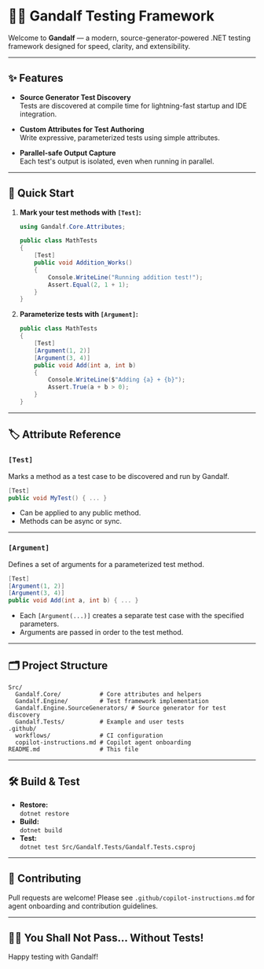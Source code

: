 # 🧙‍♂️ Gandalf Testing Framework

Welcome to **Gandalf** — a modern, source-generator-powered .NET testing framework designed for speed, clarity, and extensibility.

---

## ✨ Features

- **Source Generator Test Discovery**  
  Tests are discovered at compile time for lightning-fast startup and IDE integration.

- **Custom Attributes for Test Authoring**  
  Write expressive, parameterized tests using simple attributes.

- **Parallel-safe Output Capture**  
  Each test's output is isolated, even when running in parallel.

---

## 🚀 Quick Start

1. **Mark your test methods with `[Test]`:**

    ```csharp
    using Gandalf.Core.Attributes;

    public class MathTests
    {
        [Test]
        public void Addition_Works()
        {
            Console.WriteLine("Running addition test!");
            Assert.Equal(2, 1 + 1);
        }
    }
    ```

2. **Parameterize tests with `[Argument]`:**

    ```csharp
    public class MathTests
    {
        [Test]
        [Argument(1, 2)]
        [Argument(3, 4)]
        public void Add(int a, int b)
        {
            Console.WriteLine($"Adding {a} + {b}");
            Assert.True(a + b > 0);
        }
    }
    ```

---

## 🏷️ Attribute Reference

### `[Test]`

Marks a method as a test case to be discovered and run by Gandalf.

```csharp
[Test]
public void MyTest() { ... }
```

- Can be applied to any public method.
- Methods can be async or sync.

---

### `[Argument]`

Defines a set of arguments for a parameterized test method.

```csharp
[Test]
[Argument(1, 2)]
[Argument(3, 4)]
public void Add(int a, int b) { ... }
```

- Each `[Argument(...)]` creates a separate test case with the specified parameters.
- Arguments are passed in order to the test method.

---

## 🗂️ Project Structure

```
Src/
  Gandalf.Core/           # Core attributes and helpers
  Gandalf.Engine/         # Test framework implementation
  Gandalf.Engine.SourceGenerators/ # Source generator for test discovery
  Gandalf.Tests/          # Example and user tests
.github/
  workflows/              # CI configuration
  copilot-instructions.md # Copilot agent onboarding
README.md                 # This file
```

---

## 🛠️ Build & Test

- **Restore:**  
  `dotnet restore`
- **Build:**  
  `dotnet build`
- **Test:**  
  `dotnet test Src/Gandalf.Tests/Gandalf.Tests.csproj`

---

## 🤝 Contributing

Pull requests are welcome! Please see `.github/copilot-instructions.md` for agent onboarding and contribution guidelines.

---

## 🧙‍♂️ You Shall Not Pass... Without Tests!

Happy testing with Gandalf!